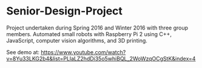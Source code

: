 # Senior-Design-Project

Project undertaken during Spring 2016 and Winter 2016 with three group members.
Automated small robots with Raspberry Pi 2 using C++, JavaScript, computer vision algorithms, and 3D printing.

See demo at:
https://www.youtube.com/watch?v=8Yu33LKG2b4&list=PLlaLZ2hdDi35o5whiBQL_2WoWzqOCgStK&index=4
